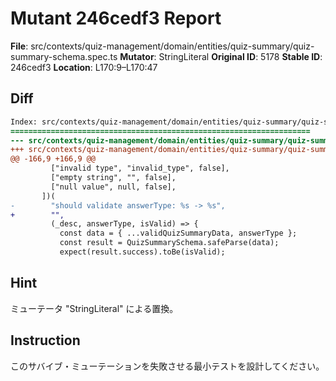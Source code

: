 # Mutant 246cedf3 Report

**File**: src/contexts/quiz-management/domain/entities/quiz-summary/quiz-summary-schema.spec.ts
**Mutator**: StringLiteral
**Original ID**: 5178
**Stable ID**: 246cedf3
**Location**: L170:9–L170:47

## Diff

```diff
Index: src/contexts/quiz-management/domain/entities/quiz-summary/quiz-summary-schema.spec.ts
===================================================================
--- src/contexts/quiz-management/domain/entities/quiz-summary/quiz-summary-schema.spec.ts	original
+++ src/contexts/quiz-management/domain/entities/quiz-summary/quiz-summary-schema.spec.ts	mutated #5178
@@ -166,9 +166,9 @@
         ["invalid type", "invalid_type", false],
         ["empty string", "", false],
         ["null value", null, false],
       ])(
-        "should validate answerType: %s -> %s",
+        "",
         (_desc, answerType, isValid) => {
           const data = { ...validQuizSummaryData, answerType };
           const result = QuizSummarySchema.safeParse(data);
           expect(result.success).toBe(isValid);
```

## Hint

ミューテータ "StringLiteral" による置換。

## Instruction

このサバイブ・ミューテーションを失敗させる最小テストを設計してください。
